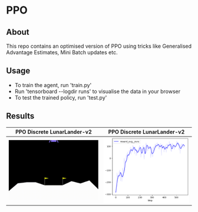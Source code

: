 # PPO

## About

This repo contains an optimised version of PPO using tricks like Generalised Advantage Estimates, Mini Batch updates etc.

## Usage

- To train the agent, run 'train.py'
- Run 'tensorboard --logdir runs' to visualise the data in your browser
- To test the trained policy, run 'test.py'

## Results

| PPO Discrete LunarLander-v2  | PPO Discrete LunarLander-v2 |
| :-------------------------:|:-------------------------: |
| ![](https://github.com/Manaro-Alpha/PPO_PyTorch/blob/main/GIFs/rl-video-LunarLanderContinuous-v2-episode-1000%20.gif) | ![](https://github.com/Manaro-Alpha/PPO_PyTorch/blob/main/Plot_Graphs/output.png) |

